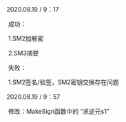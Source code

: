 2020.08.19 / 9：17

​         成功：

​                  1.SM2加解密

​                  2.SM3摘要

​        失败：

​                  1.SM2签名/验签，SM2密钥交换存在问题



2020.08.19 / 9：57

​          修改：MakeSign函数中的 “求逆元s1”



